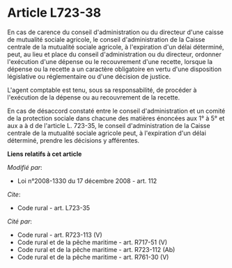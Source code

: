 # Article L723-38

En cas de carence du conseil d'administration ou du directeur d'une caisse de mutualité sociale agricole, le conseil
d'administration de la Caisse centrale de la mutualité sociale agricole, à l'expiration d'un délai déterminé, peut, au lieu
et place du conseil d'administration ou du directeur, ordonner l'exécution d'une dépense ou le recouvrement d'une recette,
lorsque la dépense ou la recette a un caractère obligatoire en vertu d'une disposition législative ou réglementaire ou d'une
décision de justice.

L'agent comptable est tenu, sous sa responsabilité, de procéder à l'exécution de la dépense ou au recouvrement de la
recette. 

En cas de désaccord constaté entre le conseil d'administration et un comité de la protection sociale dans chacune des
matières énoncées aux 1° à 5° et aux a à d de l'article L. 723-35, le conseil d'administration de la Caisse centrale de la
mutualité sociale agricole peut, à l'expiration d'un délai déterminé, prendre les décisions y afférentes.

**Liens relatifs à cet article**

_Modifié par_:

  - Loi n°2008-1330 du 17 décembre 2008 - art. 112

_Cite_:

  - Code rural - art. L723-35

_Cité par_:

  - Code rural - art. R723-113 (V)
  - Code rural et de la pêche maritime - art. R717-51 (V)
  - Code rural et de la pêche maritime - art. R723-112 (Ab)
  - Code rural et de la pêche maritime - art. R761-30 (V)
